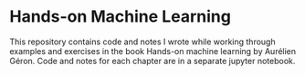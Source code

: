 # Hands-on Machine Learning

This repository contains code and notes I wrote while working through examples and exercises in the book Hands-on machine learning by Aurélien Géron. 
Code and notes for each chapter are in a separate jupyter notebook.


